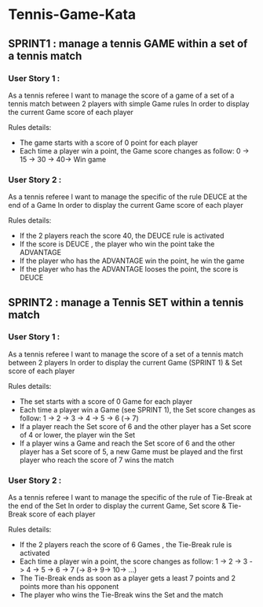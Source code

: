 # Tennis-Game-Kata

## SPRINT1 : manage a tennis GAME within a set of a tennis match

### User Story 1 :
As a tennis referee
I want to manage the score of a game of a set of a tennis match between 2 players with simple Game rules
In order to display the current Game score of each player
 
Rules details:
* The game starts with a score of 0 point for each player
* Each time a player win a point, the Game score changes as follow:
          0 -> 15 -> 30 -> 40-> Win game

### User Story 2 :
As a tennis referee
I want to manage the specific of the rule DEUCE at the end of a Game
In order to display the current Game score of each player
 
Rules details:
* If the 2 players reach the score 40, the DEUCE rule is activated
* If the score is DEUCE , the player who  win the point take the ADVANTAGE
* If the player who has the ADVANTAGE win the  point, he win the game
* If the player who has the ADVANTAGE looses the point, the score is DEUCE


## SPRINT2 : manage a Tennis SET within a tennis match
### User Story 1 :
As a tennis referee
I want to manage the score of a set of a tennis match between 2 players
In order to display the current Game (SPRINT 1) & Set score of each player
 
Rules details:
* The set starts with a score of 0 Game for each player
* Each time a player win a Game (see SPRINT 1), the Set score changes as follow:
1 -> 2 -> 3 -> 4 -> 5 -> 6 (-> 7)
* If a player reach the Set score of 6 and the other player has a Set score of 4 or lower, the player win the Set
* If a player wins a Game and reach the Set score of 6 and the other player has a Set score of 5, a new Game must be played and the first player who reach the score of 7 wins the match

### User Story 2 :
As a tennis referee
I want to manage the specific of the rule of Tie-Break at the end of the Set
In order to display the current Game, Set score & Tie-Break score of each player
 
Rules details:
* If the 2 players reach the score of 6 Games , the Tie-Break rule is activated
* Each time a player win a point, the score changes as follow:
1 -> 2 -> 3 -> 4 -> 5 -> 6 -> 7 (-> 8-> 9-> 10-> …)
* The Tie-Break ends as soon as a player gets a least 7 points and 2 points more than his opponent
* The player who wins the Tie-Break wins the Set and the match
